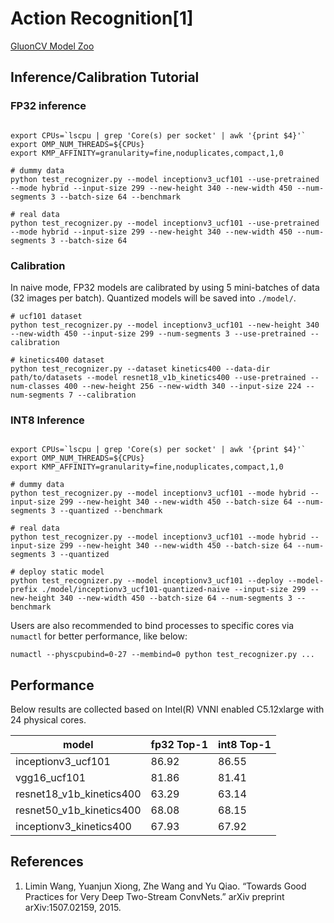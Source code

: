 # Action Recognition[1]
[GluonCV Model Zoo](https://gluon-cv.mxnet.io/model_zoo/action_recognition.html)

## Inference/Calibration Tutorial

### FP32 inference

```

export CPUs=`lscpu | grep 'Core(s) per socket' | awk '{print $4}'`
export OMP_NUM_THREADS=${CPUs}
export KMP_AFFINITY=granularity=fine,noduplicates,compact,1,0

# dummy data
python test_recognizer.py --model inceptionv3_ucf101 --use-pretrained --mode hybrid --input-size 299 --new-height 340 --new-width 450 --num-segments 3 --batch-size 64 --benchmark

# real data
python test_recognizer.py --model inceptionv3_ucf101 --use-pretrained --mode hybrid --input-size 299 --new-height 340 --new-width 450 --num-segments 3 --batch-size 64
```

### Calibration

In naive mode, FP32 models are calibrated by using 5 mini-batches of data (32 images per batch). Quantized models will be saved into `./model/`.

```
# ucf101 dataset
python test_recognizer.py --model inceptionv3_ucf101 --new-height 340 --new-width 450 --input-size 299 --num-segments 3 --use-pretrained --calibration

# kinetics400 dataset
python test_recognizer.py --dataset kinetics400 --data-dir path/to/datasets --model resnet18_v1b_kinetics400 --use-pretrained --num-classes 400 --new-height 256 --new-width 340 --input-size 224 --num-segments 7 --calibration
```

### INT8 Inference

```

export CPUs=`lscpu | grep 'Core(s) per socket' | awk '{print $4}'`
export OMP_NUM_THREADS=${CPUs}
export KMP_AFFINITY=granularity=fine,noduplicates,compact,1,0

# dummy data
python test_recognizer.py --model inceptionv3_ucf101 --mode hybrid --input-size 299 --new-height 340 --new-width 450 --batch-size 64 --num-segments 3 --quantized --benchmark

# real data
python test_recognizer.py --model inceptionv3_ucf101 --mode hybrid --input-size 299 --new-height 340 --new-width 450 --batch-size 64 --num-segments 3 --quantized

# deploy static model
python test_recognizer.py --model inceptionv3_ucf101 --deploy --model-prefix ./model/inceptionv3_ucf101-quantized-naive --input-size 299 --new-height 340 --new-width 450 --batch-size 64 --num-segments 3 --benchmark

```

Users are also recommended to bind processes to specific cores via `numactl` for better performance, like below:

```
numactl --physcpubind=0-27 --membind=0 python test_recognizer.py ...
```

## Performance
Below results are collected based on Intel(R) VNNI enabled C5.12xlarge with 24 physical cores.

|model | fp32 Top-1 | int8 Top-1 |
|-- | -- | -- |
inceptionv3_ucf101          |86.92 | 86.55 |
vgg16_ucf101                |81.86 | 81.41 |
resnet18_v1b_kinetics400    |63.29 | 63.14 |
resnet50_v1b_kinetics400    |68.08 | 68.15 |
inceptionv3_kinetics400     |67.93 | 67.92 |

## References

1. Limin Wang, Yuanjun Xiong, Zhe Wang and Yu Qiao. “Towards Good Practices for Very Deep Two-Stream ConvNets.” arXiv preprint arXiv:1507.02159, 2015.
